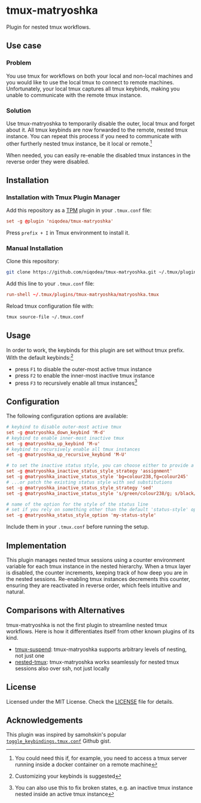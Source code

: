# tmux-matryoshka

Plugin for nested tmux workflows.

## Use case

### Problem

You use tmux for workflows on both your local and non-local machines and you would like to use the local tmux to connect to remote machines. Unfortunately, your local tmux captures all tmux keybinds, making you unable to communicate with the remote tmux instance.

### Solution

Use tmux-matryoshka to temporarily disable the outer, local tmux and forget about it. All tmux keybinds are now forwarded to the remote, nested tmux instance. You can repeat this process if you need to communicate with other furtherly nested tmux instance, be it local or remote.[^1]

When needed, you can easily re-enable the disabled tmux instances in the reverse order they were disabled.

## Installation

### Installation with Tmux Plugin Manager

Add this repository as a [TPM](https://github.com/tmux-plugins/tpm) plugin in your `.tmux.conf` file:

```conf
set -g @plugin 'niqodea/tmux-matryoshka'
```

Press `prefix + I` in Tmux environment to install it.

### Manual Installation

Clone this repository:

```bash
git clone https://github.com/niqodea/tmux-matryoshka.git ~/.tmux/plugins/tmux-matryoshka
```

Add this line to your `.tmux.conf` file:

```conf
run-shell ~/.tmux/plugins/tmux-matryoshka/matryoshka.tmux
```

Reload tmux configuration file with:

```sh
tmux source-file ~/.tmux.conf
```

## Usage

In order to work, the keybinds for this plugin are set without tmux prefix. With the default keybinds:[^2]

- press `F1` to disable the outer-most active tmux instance
- press `F2` to enable the inner-most inactive tmux instance
- press `F3` to recursively enable all tmux instances[^3]

## Configuration

The following configuration options are available:

```conf
# keybind to disable outer-most active tmux
set -g @matryoshka_down_keybind 'M-d'
# keybind to enable inner-most inactive tmux
set -g @matryoshka_up_keybind 'M-u'
# keybind to recursively enable all tmux instances
set -g @matryoshka_up_recursive_keybind 'M-U'

# to set the inactive status style, you can choose either to provide a fixed value...
set -g @matryoshka_inactive_status_style_strategy 'assignment'
set -g @matryoshka_inactive_status_style 'bg=colour238,fg=colour245'
# ...or patch the existing status style with sed substitutions
set -g @matryoshka_inactive_status_style_strategy 'sed'
set -g @matryoshka_inactive_status_style 's/green/colour238/g; s/black/colour245/g'

# name of the option for the style of the status line
# set if you rely on something other than the default 'status-style' option for it
set -g @matryoshka_status_style_option 'my-status-style'
```

Include them in your `.tmux.conf` before running the setup.

## Implementation

This plugin manages nested tmux sessions using a counter environment variable for each tmux instance in the nested hierarchy. When a tmux layer is disabled, the counter increments, keeping track of how deep you are in the nested sessions. Re-enabling tmux instances decrements this counter, ensuring they are reactivated in reverse order, which feels intuitive and natural.

## Comparisons with Alternatives

tmux-matryoshka is not the first plugin to streamline nested tmux workflows.
Here is how it differentiates itself from other known plugins of its kind.

* [tmux-suspend](https://github.com/MunifTanjim/tmux-suspend): tmux-matryoshka supports arbitrary levels of nesting, not just one
* [nested-tmux](https://github.com/aleclearmind/nested-tmux): tmux-matryoshka works seamlessly for nested tmux sessions also over ssh, not just locally

## License

Licensed under the MIT License. Check the [LICENSE](./LICENSE) file for details.

## Acknowledgements

This plugin was inspired by samohskin's popular [`toggle_keybindings.tmux.conf`](https://gist.github.com/samoshkin/05e65f7f1c9b55d3fc7690b59d678734) Github gist.


[^1]: You could need this if, for example, you need to access a tmux server running inside a docker container on a remote machine
[^2]: Customizing your keybinds is suggested
[^3]: You can also use this to fix broken states, e.g. an inactive tmux instance nested inside an active tmux instance

